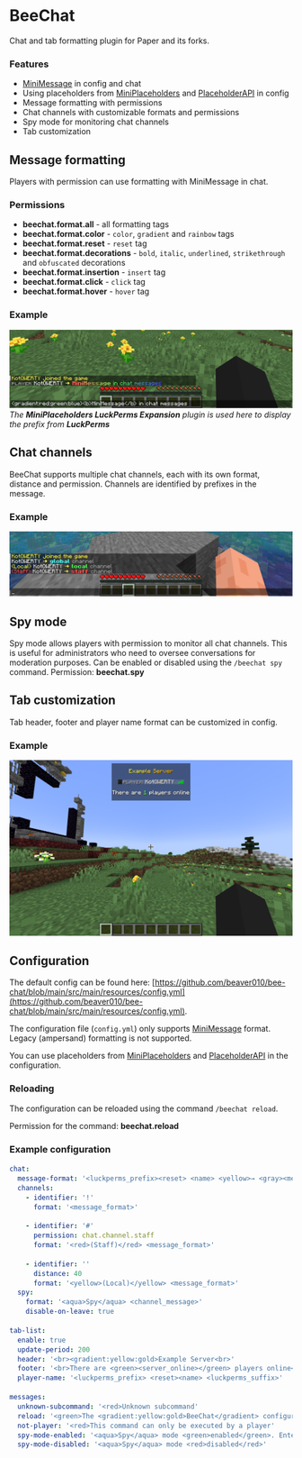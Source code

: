# BeeChat
Chat and tab formatting plugin for Paper and its forks.
### Features
- [MiniMessage](https://docs.advntr.dev/minimessage/format.html) in config and chat
- Using placeholders from [MiniPlaceholders](https://modrinth.com/plugin/miniplaceholders) and [PlaceholderAPI](https://hangar.papermc.io/HelpChat/PlaceholderAPI) in config
- Message formatting with permissions
- Chat channels with customizable formats and permissions
- Spy mode for monitoring chat channels
- Tab customization

## Message formatting
Players with permission can use formatting with MiniMessage in chat.

### Permissions
- **beechat.format.all** - all formatting tags
- **beechat.format.color** - `color`, `gradient` and `rainbow` tags
- **beechat.format.reset** - `reset` tag
- **beechat.format.decorations** - `bold`, `italic`, `underlined`, `strikethrough` and `obfuscated` decorations
- **beechat.format.insertion** - `insert` tag
- **beechat.format.click** - `click` tag
- **beechat.format.hover** - `hover` tag

### Example
![MiniMessage support in chat messages. Message: "<gradient:red:green:blue><b>MiniMessage</b> in chat messages"](https://github.com/beaver010/bee-chat/blob/main/screenshots/chat.png)
_The **MiniPlaceholders LuckPerms Expansion** plugin is used here to display the prefix from **LuckPerms**_

## Chat channels
BeeChat supports multiple chat channels, each with its own format, distance and permission. Channels are identified by prefixes in the message.

### Example
![Chat channels](https://github.com/beaver010/bee-chat/blob/main/screenshots/channels.png)

## Spy mode
Spy mode allows players with permission to monitor all chat channels. 
This is useful for administrators who need to oversee conversations for moderation purposes.
Can be enabled or disabled using the `/beechat spy` command. Permission: **beechat.spy**

## Tab customization
Tab header, footer and player name format can be customized in config.

### Example
![Example tab list](https://github.com/beaver010/bee-chat/blob/main/screenshots/tab.jpeg)

## Configuration
The default config can be found here: [https://github.com/beaver010/bee-chat/blob/main/src/main/resources/config.yml](https://github.com/beaver010/bee-chat/blob/main/src/main/resources/config.yml).

The configuration file (`config.yml`) only supports [MiniMessage](https://docs.advntr.dev/minimessage/format.html) format. Legacy (ampersand) formatting is not supported.

You can use placeholders from [MiniPlaceholders](https://modrinth.com/plugin/miniplaceholders) and [PlaceholderAPI](https://hangar.papermc.io/HelpChat/PlaceholderAPI) in the configuration.

### Reloading
The configuration can be reloaded using the command `/beechat reload`. 

Permission for the command: **beechat.reload**

### Example configuration

```yaml
chat:
  message-format: '<luckperms_prefix><reset> <name> <yellow>→ <gray><message>'
  channels:
    - identifier: '!'
      format: '<message_format>'

    - identifier: '#'
      permission: chat.channel.staff
      format: '<red>(Staff)</red> <message_format>'

    - identifier: ''
      distance: 40
      format: '<yellow>(Local)</yellow> <message_format>'
  spy:
    format: '<aqua>Spy</aqua> <channel_message>'
    disable-on-leave: true

tab-list:
  enable: true
  update-period: 200
  header: '<br><gradient:yellow:gold>Example Server<br>'
  footer: '<br>There are <green><server_online></green> players online<br>'
  player-name: '<luckperms_prefix> <reset><name> <luckperms_suffix>'

messages:
  unknown-subcommand: '<red>Unknown subcommand'
  reload: '<green>The <gradient:yellow:gold>BeeChat</gradient> configuration has been reloaded'
  not-player: '<red>This command can only be executed by a player'
  spy-mode-enabled: '<aqua>Spy</aqua> mode <green>enabled</green>. Enter the command again to <red>disable</red>'
  spy-mode-disabled: '<aqua>Spy</aqua> mode <red>disabled</red>'
```
